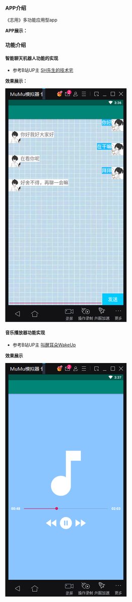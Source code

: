 ### APP介绍

《志用》多功能应用型app

**APP展示：**



### 功能介绍

#### 智能聊天机器人功能的实现

- 参考B站UP主 [SH先生的技术宅](https://space.bilibili.com/473449170)

**效果展示：**

![](/image/chatting.png)

#### 音乐播放器功能实现

- 参考B站UP主 [叫醒耳朵WakeUp](https://space.bilibili.com/521303536)

**效果展示**

![](/image/music.png)

